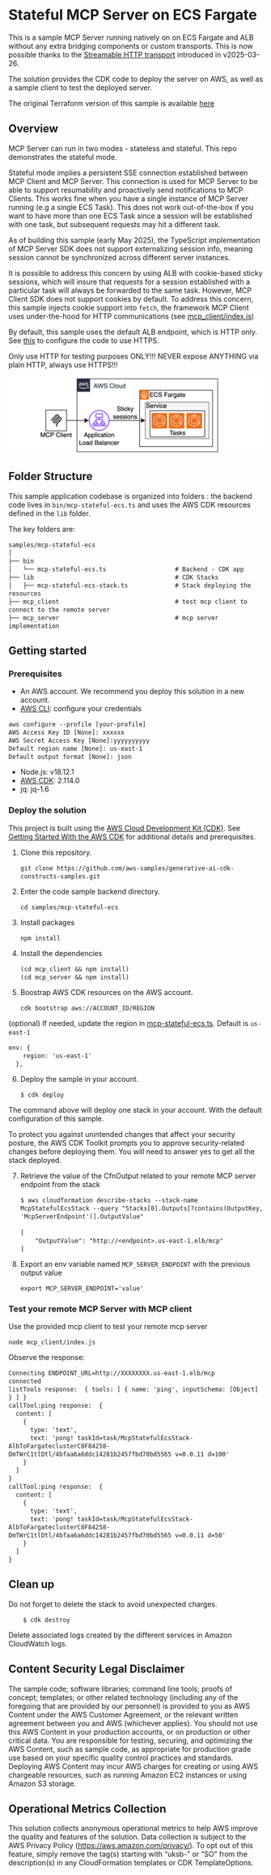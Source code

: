 # Stateful MCP Server on ECS Fargate

This is a sample MCP Server running natively on on ECS Fargate and ALB without any extra bridging components or custom transports. This is now possible thanks to the [Streamable HTTP transport](https://modelcontextprotocol.io/specification/2025-03-26/basic/transports#streamable-http) introduced in v2025-03-26.

The solution provides the CDK code to deploy the server on AWS, as well as a sample client to test the deployed server.

The original Terraform version of this sample is available [here](https://github.com/aws-samples/sample-serverless-mcp-servers/tree/main/stateful-mcp-on-ecs-nodejs)

## Overview

MCP Server can run in two modes - stateless and stateful. This repo demonstrates the stateful mode.

Stateful mode implies a persistent SSE connection established between MCP Client and MCP Server. This connection is used for MCP Server to be able to support resumability and proactively send notifications to MCP Clients. This works fine when you have a single instance of MCP Server running (e.g a single ECS Task). This does not work out-of-the-box if you want to have more than one ECS Task since a session will be established with one task, but subsequent requests may hit a different task.

As of building this sample (early May 2025), the TypeScript implementation of MCP Server SDK does not support externalizing session info, meaning session cannot be synchronized across different server instances.

It is possible to address this concern by using ALB with cookie-based sticky sessions, which will insure that requests for a session established with a particular task will always be forwarded to the same task. However, MCP Client SDK does not support cookies by default. To address this concern, this sample injects cookie support into `fetch`, the framework MCP Client uses under-the-hood for HTTP communications (see [mcp_client/index.js](./mcp_client/index.js))

By default, this sample uses the default ALB endpoint, which is HTTP only. See [this](https://github.com/awslabs/aws-solutions-constructs/tree/main/source/patterns/%40aws-solutions-constructs/aws-alb-fargate) to configure the code to use HTTPS.

Only use HTTP for testing purposes ONLY!!! NEVER expose ANYTHING via plain HTTP, always use HTTPS!!!

![Architecture Diagram](./doc/architecture.png)

## Folder Structure

This sample application codebase is organized into folders : the backend code lives in ```bin/mcp-stateful-ecs.ts``` and uses the AWS CDK resources defined in the ```lib``` folder.

The key folders are:

```
samples/mcp-stateful-ecs
│
├── bin
│   └── mcp-stateful-ecs.ts                   # Backend - CDK app
├── lib                                       # CDK Stacks
│   ├── mcp-stateful-ecs-stack.ts             # Stack deploying the resources
├── mcp_client                                # test mcp client to connect to the remote server
├── mcp_server                                # mcp server implementation
```

## Getting started

### Prerequisites

- An AWS account. We recommend you deploy this solution in a new account.
- [AWS CLI](https://aws.amazon.com/cli/): configure your credentials

```
aws configure --profile [your-profile] 
AWS Access Key ID [None]: xxxxxx
AWS Secret Access Key [None]:yyyyyyyyyy
Default region name [None]: us-east-1 
Default output format [None]: json
```

- Node.js: v18.12.1
- [AWS CDK](https://github.com/aws/aws-cdk/releases/tag/v2.114.0): 2.114.0
- jq: jq-1.6

### Deploy the solution

This project is built using the [AWS Cloud Development Kit (CDK)](https://aws.amazon.com/cdk/). See [Getting Started With the AWS CDK](https://docs.aws.amazon.com/cdk/v2/guide/getting_started.html) for additional details and prerequisites.

1. Clone this repository.

    ```shell
    git clone https://github.com/aws-samples/generative-ai-cdk-constructs-samples.git
    ```

2. Enter the code sample backend directory.

    ```shell
    cd samples/mcp-stateful-ecs
    ```

3. Install packages

   ```shell
   npm install
   ```

4. Install the dependencies

    ```shell
   (cd mcp_client && npm install)
   (cd mcp_server && npm install)
   ```

5. Boostrap AWS CDK resources on the AWS account.

    ```shell
    cdk bootstrap aws://ACCOUNT_ID/REGION
    ```

(optional) If needed, update the region in [mcp-stateful-ecs.ts](./bin/mcp-stateful-ecs.ts). Default is `us-east-1`

  ```
  env: {
      region: 'us-east-1'
    },
  ```

6. Deploy the sample in your account.

    ```shell
    $ cdk deploy
    ```

The command above will deploy one stack in your account. With the default configuration of this sample.

To protect you against unintended changes that affect your security posture, the AWS CDK Toolkit prompts you to approve security-related changes before deploying them. You will need to answer yes to get all the stack deployed.

7. Retrieve the value of the CfnOutput related to your remote MCP server endpoint from the stack

    ```shell
    $ aws cloudformation describe-stacks --stack-name McpStatefulEcsStack --query "Stacks[0].Outputs[?contains(OutputKey, 'McpServerEndpoint')].OutputValue"

    [
        "OutputValue": "http://<endpoint>.us-east-1.elb/mcp"
    ]
    ```

8. Export an env variable named `MCP_SERVER_ENDPOINT` with the previous output value

    ```shell
    export MCP_SERVER_ENDPOINT='value'
    ```

### Test your remote MCP Server with MCP client

Use the provided mcp client to test your remote mcp server

```shell
node mcp_client/index.js
```

Observe the response:

```
Connecting ENDPOINT_URL=http://XXXXXXXX.us-east-1.elb/mcp
connected
listTools response:  { tools: [ { name: 'ping', inputSchema: [Object] } ] }
callTool:ping response:  {
  content: [
    {
      type: 'text',
      text: 'pong! taskId=task/McpStatefulEcsStack-AlbToFargateclusterC8F84258-DmTWrC1tlDtl/4bfaa6a6ddc14281b2457fbd70bd5565 v=0.0.11 d=100'
    }
  ]
}
callTool:ping response:  {
  content: [
    {
      type: 'text',
      text: 'pong! taskId=task/McpStatefulEcsStack-AlbToFargateclusterC8F84258-DmTWrC1tlDtl/4bfaa6a6ddc14281b2457fbd70bd5565 v=0.0.11 d=50'
    }
  ]
}
```

## Clean up

Do not forget to delete the stack to avoid unexpected charges.

```shell
    $ cdk destroy
```

Delete associated logs created by the different services in Amazon CloudWatch logs.

## Content Security Legal Disclaimer

The sample code; software libraries; command line tools; proofs of concept; templates; or other related technology (including any of the foregoing that are provided by our personnel) is provided to you as AWS Content under the AWS Customer Agreement, or the relevant written agreement between you and AWS (whichever applies). You should not use this AWS Content in your production accounts, or on production or other critical data. You are responsible for testing, securing, and optimizing the AWS Content, such as sample code, as appropriate for production grade use based on your specific quality control practices and standards. Deploying AWS Content may incur AWS charges for creating or using AWS chargeable resources, such as running Amazon EC2 instances or using Amazon S3 storage.

## Operational Metrics Collection

This solution collects anonymous operational metrics to help AWS improve the quality and features of the solution. Data collection is subject to the AWS Privacy Policy (https://aws.amazon.com/privacy/). To opt out of this feature, simply remove the tag(s) starting with “uksb-” or “SO” from the description(s) in any CloudFormation templates or CDK TemplateOptions.
